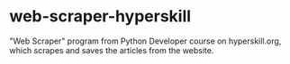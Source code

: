 # web-scraper-hyperskill
"Web Scraper" program from Python Developer course on hyperskill.org, which scrapes and saves the articles from the website.

